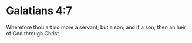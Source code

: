 # Galatians 4:7

Wherefore thou art no more a servant, but a son; and if a son, then an heir of God through Christ.